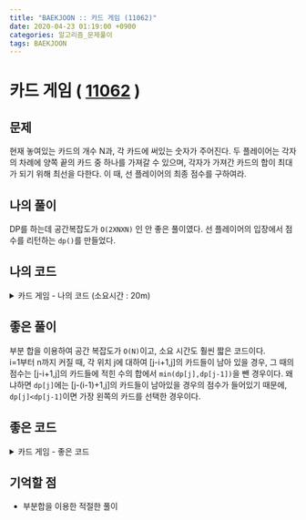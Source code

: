 ```yaml
---
title: "BAEKJOON :: 카드 게임 (11062)"
date: 2020-04-23 01:19:00 +0900
categories: 알고리즘_문제풀이 
tags: BAEKJOON
---
```


# 카드 게임 ( [11062](https://www.acmicpc.net/problem/11062) )

## 문제
현재 놓여있는 카드의 개수 N과, 각 카드에 써있는 숫자가 주어진다. 두 플레이어는 각자의 차례에 양쪽 끝의 카드 중 하나를 가져갈 수 있으며, 각자가 가져간 카드의 합이 최대가 되기 위해 최선을 다한다. 이 때, 선 플레이어의 최종 점수를 구하여라.

## 나의 풀이
DP를 하는데 공간복잡도가 `O(2XNXN)` 인 안 좋은 풀이였다. 선 플레이어의 입장에서 점수를 리턴하는 `dp()`를 만들었다.
  
## 나의 코드

<details>
<summary>카드 게임 - 나의 코드 (소요시간 : 20m)</summary>
<div markdown="1">

  
```
#include <bits/stdc++.h>
using namespace std;
int ln, n, rea;
vector<int> l;
int cache[1000][1001][2];
int dp(int h, int t, bool turn)
{
    int &ret = cache[h][t][turn ? 1 : 0];
    if (ret != -1)
        return ret;
    else if (h == t)
    {
        ret = turn ? l[h] : 0;
    }
    else
    {
        if (turn)
        {
            ret = max(dp(h + 1, t, !turn) + (turn ? l[h] : 0), dp(h, t - 1, !turn) + (turn ? l[t] : 0));
        }
        else
        {
            ret = min(dp(h + 1, t, !turn) + (turn ? l[h] : 0), dp(h, t - 1, !turn) + (turn ? l[t] : 0));
        }
    }
    return ret;
}

int main()
{

    cin >> ln;
    while (ln--)
    {
        l.clear();
        memset(cache, -1, sizeof cache);
        cin >> n;
        for (int i = 0; i < n; i++)
        {
            cin >> rea;
            l.push_back(rea);
        }
        int ans = dp(0, n - 1, true);
        cout << ans << endl;
    }
}

```
</div>
</details>


## 좋은 풀이

부분 합을 이용하여 공간 복잡도가 `O(N)`이고, 소요 시간도 훨씬 짧은 코드이다.  
i=1부터 n까지 커질 때, 각 위치 j에 대하여 [j-i+1,j]의 카드들이 남아 있을 경우, 그 때의 점수는 [j-i+1,j]의 카드들에 적힌 수의 합에서 `min(dp[j],dp[j-1])`을 뺀 경우이다. 왜냐하면 `dp[j]`에는 [j-(i-1)+1,j]의 카드들이 남아있을 경우의 점수가 들어있기 때문에, `dp[j]<dp[j-1]`이면 가장 왼쪽의 카드를 선택한 경우이다.
  
## 좋은 코드

<details>
<summary>카드 게임 - 좋은 코드 </summary>
<div markdown="1">

  
```
#include <bits/stdc++.h>
using namespace std;
int ln, n, rea;
vector<int> l;
int cache[1001],dp[1001];

int main()
{

    cin >> ln;
    while (ln--)
    {
        l.clear();
        memset(dp, 0, sizeof cache);
        cin >> n;
        cache[0]=0;
        for (int i = 1; i <= n; i++)
        {
            cin >> rea;
            cache[i]=cache[i-1]+rea;
        }
        for(int i=1;i<=n;i++) {
            for (int j=n;j>=i;j--) {
                dp[j] = cache[j]-cache[j-i]-min(dp[j],dp[j-1]);
            }
        }
        cout<<dp[n]<<endl;


    }
}
```
</div>
</details>


## 기억할 점  
- 부분합을 이용한 적절한 풀이